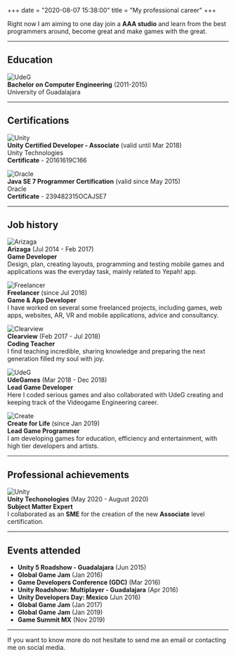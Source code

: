 +++
date = "2020-08-07 15:38:00"
title = "My professional career"
+++

Right now I am aiming to one day join a **AAA studio** and learn from the best programmers around, become great and make games with the great.

---------------

## **Education**

![UdeG](/img/logos/udeg-logo.png "UdeG")  
**Bachelor on Computer Engineering** (2011-2015)  
University of Guadalajara

---------------

## **Certifications**

![Unity](/img/logos/unity-logo.png "Unity")  
**Unity Certified Developer - Associate** (valid until Mar 2018)  
Unity Technologies  
**Certificate** - 20161619C166

![Oracle](/img/logos/oracle-logo.png "Oracle")  
**Java SE 7 Programmer Certification** (valid since May 2015)  
Oracle  
**Certificate** - 239482315OCAJSE7

---------------

## **Job history**

![Arizaga](/img/logos/arizaga-logo.png "Arizaga")  
**Arizaga** (Jul 2014 - Feb 2017)  
**Game Developer**  
Design, plan, creating layouts, programming and testing mobile games and applications was the everyday task, mainly related to Yepah! app.

![Freelancer](/img/logos/freelancer-logo.png "Freelancer")  
**Freelancer** (since Jul 2016)  
**Game & App Developer**  
I have worked on several some freelanced projects, including games, web apps, websites, AR, VR and mobile applications, advice and consultancy.

![Clearview](/img/logos/clearview-logo.png "Clearview")  
**Clearview** (Feb 2017 - Jul 2018)  
**Coding Teacher**  
I find teaching incredible, sharing knowledge and preparing the next generation filled my soul with joy.

![UdeG](/img/logos/udeg-logo.png "UdeG")  
**UdeGames** (Mar 2018 - Dec 2018)  
**Lead Game Developer**  
Here I coded serious games and also collaborated with UdeG creating and keeping track of the Videogame Engineering career.

![Create](/img/logos/create-logo.png "Create")  
**Create for Life** (since Jan 2019)  
**Lead Game Programmer**  
I am developing games for education, efficiency and entertainment, with high tier developers and artists.

---------------

## **Professional achievements**

![Unity](/img/logos/unity-logo.png "Unity")  
**Unity Techonologies** (May 2020 - August 2020)  
**Subject Matter Expert**  
I collaborated as an **SME** for the creation of the new **Associate** level certification.

---------------

## **Events attended**

* **Unity 5 Roadshow - Guadalajara** (Jun 2015)
* **Global Game Jam** (Jan 2016)
* **Game Developers Conference (GDC)** (Mar 2016)
* **Unity Roadshow: Multiplayer - Guadalajara** (Apr 2016)
* **Unity Developers Day: Mexico** (Jun 2016)
* **Global Game Jam** (Jan 2017)
* **Global Game Jam** (Jan 2019)
* **Game Summit MX** (Nov 2019)

---------------

If you want to know more do not hesitate to send me an email or contacting me on social media.
